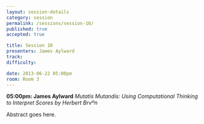 ```yaml
---
layout: session-details
category: session
permalink: /sessions/session-10/
published: true
accepted: true

title: Session 10
presenters: James Aylward
track:
difficulty:

date: 2013-06-22 05:00pm
room: Room 3
---
```


**05:00pm: James Aylward**
_Mutatis Mutandis: Using Computational Thinking to Interpret Scores by Herbert Brvºn_

Abstract goes here.
